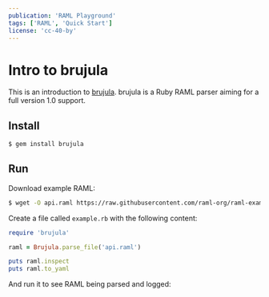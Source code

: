 ```yaml
---
publication: 'RAML Playground'
tags: ['RAML', 'Quick Start']
license: 'cc-40-by'
---
```


# Intro to brujula

This is an introduction to [brujula](https://github.com/nogates/brujula). brujula is a Ruby RAML parser aiming for a full version 1.0 support.

## Install

```sh
$ gem install brujula
```

## Run

Download example RAML:

```sh
$ wget -O api.raml https://raw.githubusercontent.com/raml-org/raml-examples/master/typesystem/simple.raml
```

Create a file called `example.rb` with the following content:

```ruby
require 'brujula'

raml = Brujula.parse_file('api.raml')

puts raml.inspect
puts raml.to_yaml
```

And run it to see RAML being parsed and logged:

<script src="https://gist.github.com/postatum/ffff471dac3d62be27ebce89d2876f20"></script>